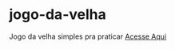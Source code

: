 # jogo-da-velha
Jogo da velha simples pra praticar
<a href="https://matheus-ferro.github.io/jogo-da-velha/">Acesse Aqui</a>
